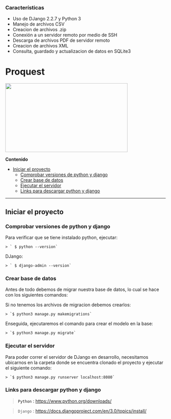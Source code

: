 ### Características

- Uso de DJango 2.2.7 y Python 3
- Manejo de archivos CSV
- Creacion de archivos .zip
- Conexión a un servidor remoto por medio de SSH
- Descarga de archivos PDF de servidor remoto
- Creacion de archivos XML
- Consulta, guardado y actualizacion de datos en SQLite3

# Proquest

<img src="https://migantoju.com/wp-content/uploads/2018/12/1_u_Jr6FozmyMCi3pe9ZsoFg-768x432.png"  width="384" height="216" />


**Contenido**

<!--ts-->
- [Iniciar el proyecto](#inicio)
	* [Comprobar versiones de python y django](#versiones)
	+ [Crear base de datos](#database)
	* [Ejecutar el servidor](#server)
	* [Links para descargar python y django](#links)
<!--te-->

** **
<a name="inicio"/>

## Iniciar el proyecto

<a name="versiones"/>

### Comprobar versiones de python y django

Para verificar que se tiene instalado python, ejecutar:

	> ` $ python --version`

DJango:

	> ` $ django-admin --version`

<a name="database"/>

### Crear base de datos

Antes de todo debemos de migrar nuestra base de datos, lo cual se hace con los siguientes comandos:

Si no tenemos los archivos de migracion debemos crearlos:

	> `$ python3 manage.py makemigrations`

Enseguida, ejecutaremos el comando para crear el modelo en la base:

	> `$ python3 manage.py migrate`

<a name="server"/>

### Ejecutar el servidor

Para poder correr el servidor de DJango en desarrollo, necesitamos ubicarnos en la carpeta donde se encuentra clonado el proyecto y ejecutar el siguiente comando:

	> `$ python3 manage.py runserver localhost:8080`

<a name="links"/>

### Links para descargar python y django

> `Python` : <https://www.python.org/downloads/>

> `Django` : <https://docs.djangoproject.com/en/3.0/topics/install/>
